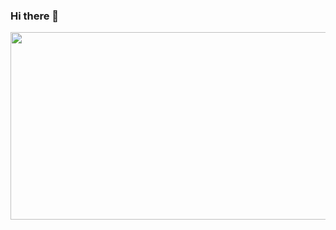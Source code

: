 ### Hi there 👋


<div align="center">
  <img src="https://media.giphy.com/media/1dHy0JSmsIfJgTgXEF/giphy.gif" width="600" height="300"/>
</div>


